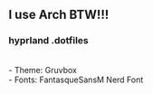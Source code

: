 ## I use Arch BTW!!!

### hyprland .dotfiles
<br>
 - Theme: Gruvbox
<br>
 - Fonts: FantasqueSansM Nerd Font
